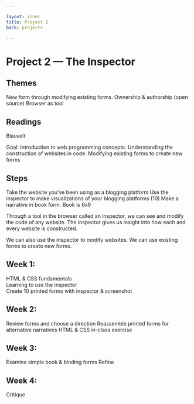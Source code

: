 ```yaml
---

layout: inner
title: Project 2
back: projects

---
```


# Project 2 — The Inspector

## Themes

New form through modifying existing forms.
Ownership & authorship (open source)
Browser as tool


## Readings

Blauvelt

Goal: Introduction to web programming concepts. Understanding the construction of websites in code. Modifying existing forms to create new forms

## Steps

Take the website you’ve been using as a blogging platform
Use the inspector to make visualizations of your blogging platforms (10)
Make a narrative in book form. Book is 6x9

Through a tool in the browser called an inspector, we can see and modify the code of any website. The inspector gives us insight into how each and every website is constructed.

We can also use the inspector to modify websites. We can use existing forms to create new forms.


## Week 1:
HTML & CSS fundamentals  
Learning to use the inspector  
Create 10 printed forms with inspector & screenshot  

## Week 2:
Review forms and choose a direction
Reassemble printed forms for alternative narratives
HTML & CSS in-class exercise

## Week 3:
Examine simple book & binding forms
Refine

## Week 4:
Critique
